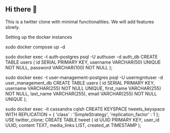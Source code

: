 ## Hi there 👋
This is a twitter clone with minimal functionalities.
We will add features slowly.

Setting up the docker instances

sudo docker compose up -d

sudo docker exec -t auth-postgres psql -U authuser -d auth_db
CREATE TABLE users (
  id SERIAL PRIMARY KEY,
  username VARCHAR(50) UNIQUE NOT NULL,
  password VARCHAR(100) NOT NULL
);

sudo docker exec -t user-management-postgres psql -U usermgmtuser -d user_management_db
CREATE TABLE users (
    id SERIAL PRIMARY KEY,
    username VARCHAR(255) NOT NULL UNIQUE,
    first_name VARCHAR(255) NOT NULL,
    last_name VARCHAR(255),
    email VARCHAR(255) NOT NULL UNIQUE 
);

sudo docker exec -it cassandra cqlsh
CREATE KEYSPACE tweets_keyspace WITH REPLICATION = { 'class' : 'SimpleStrategy', 'replication_factor' : 1 };
USE twitter_clone;
CREATE TABLE tweet (
    id UUID PRIMARY KEY,
    user_id UUID,
    content TEXT,
    media_links LIST<TEXT>,
    created_at TIMESTAMP
);

<!--

**Here are some ideas to get you started:**

🙋‍♀️ A short introduction - what is your organization all about?
🌈 Contribution guidelines - how can the community get involved?
👩‍💻 Useful resources - where can the community find your docs? Is there anything else the community should know?
🍿 Fun facts - what does your team eat for breakfast?
🧙 Remember, you can do mighty things with the power of [Markdown](https://docs.github.com/github/writing-on-github/getting-started-with-writing-and-formatting-on-github/basic-writing-and-formatting-syntax)
-->
